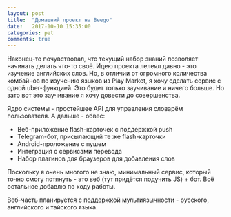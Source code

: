 ```yaml
---
layout: post
title:  "Домашний проект на Beego"
date:   2017-10-10 15:35:00
categories: pet
comments: true
---
```

Наконец-то почувствовал, что текущий набор знаний позволяет начинать делать что-то своё.
Идею проекта лелеял давно - это изучение английских слов. Но, в отличии от огромного количества комбайнов по изучению языков из Play Market, я хочу сделать сервис с одной uber-функцией. Это будет только заучивание и ничего больше.
Но зато вот это заучивание я хочу довести до совершенства.

Ядро системы - простейшее API для управления словарём пользователя.
А дальше - обвес:
* Веб-приложение flash-карточек с поддержкой push
* Telegram-бот, присылающий те же flash-карточки
* Android-проложение с пушем
* Интеграция с сервисами перевода
* Набор плагинов для браузеров для добавления слов

Поскольку я очень многого не знаю, минимальный сервис, который точно смогу потянуть - это веб (тут придётся подучить JS) + бот. Всё остальное добавлю по ходу работы.

Веб-часть планируется с поддержкой мультиязычности - русского, английского и тайского языка.
